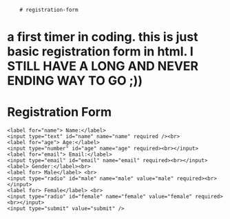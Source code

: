         # registration-form
# a first timer in coding. this is just basic registration form in html. I STILL HAVE A LONG AND NEVER ENDING WAY TO GO ;)) 


<!DOCTYPE html>
<html lang="en">
<head>
    <meta charset="UTF-8">
    <meta name= "viewport" content="width=device-width, initial-scale= 1.0">
    <title>Registration Form</title>
</head>
<body>
    <h1>Registration Form</h1>

    <label for="name"> Name:</label>
    <input type="text" id="name" name="name" required /><br>
    <label for="age"> Age:</label>        
    <input type="number" id="age" name="age" required><br></input>
    <label for="email"> Email:</label>
    <input type="email" id="email" name="email" required><br></input>
    <label> Gender:</label><br>
    <label for> Male</label> <br>
    <input type="radio" id="male" name="male" value="male" required><br></input>
    <label for> Female</label> <br>
    <input type="radio" id="female" name="female" value="female" required><br></input>
    <input type="submit" value="submit" />

</form>
</body>
</html>

